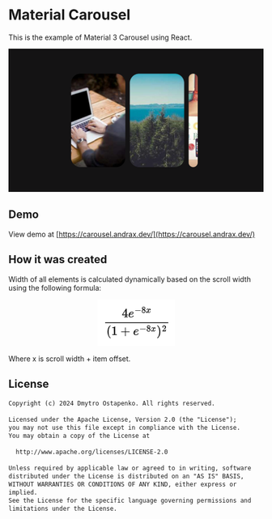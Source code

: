 # Material Carousel

This is the example of Material 3 Carousel using React.

![Screenshot.png](Screenshot.png)

## Demo

View demo at [https://carousel.andrax.dev/](https://carousel.andrax.dev/)

## How it was created

Width of all elements is calculated dynamically based on the scroll width using the following formula:

<div style="text-align:center"><img src="DynamicWidth.png" /></div>

Where x is scroll width + item offset.

## License

```
Copyright (c) 2024 Dmytro Ostapenko. All rights reserved.

Licensed under the Apache License, Version 2.0 (the "License");
you may not use this file except in compliance with the License.
You may obtain a copy of the License at

  http://www.apache.org/licenses/LICENSE-2.0

Unless required by applicable law or agreed to in writing, software
distributed under the License is distributed on an "AS IS" BASIS,
WITHOUT WARRANTIES OR CONDITIONS OF ANY KIND, either express or implied.
See the License for the specific language governing permissions and
limitations under the License.

```